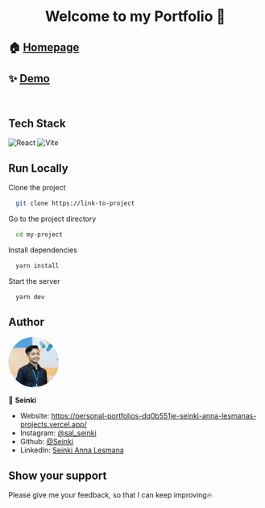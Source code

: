 <h1 align="center">Welcome to my Portfolio 👋</h1>

## 🏠 [Homepage](https://personal-portfolios-dq0b551je-seinki-anna-lesmanas-projects.vercel.app/)

## ✨ [Demo](https://personal-portfolios-dq0b551je-seinki-anna-lesmanas-projects.vercel.app/)

<br>

## Tech Stack

![React](https://img.shields.io/badge/react-%2320232a.svg?style=for-the-badge&logo=react&logoColor=%2361DAFB)
![Vite](https://img.shields.io/badge/vite-%23646CFF.svg?style=for-the-badge&logo=vite&logoColor=white)

## Run Locally

Clone the project

```bash
  git clone https://link-to-project
```

Go to the project directory

```bash
  cd my-project
```

Install dependencies

```bash
  yarn install
```

Start the server

```bash
  yarn dev
```

## Author

<a href = "https://github.com/Tanu-N-Prabhu/Python/graphs/contributors">
  <img src = "src\\assets\\avatar.jpg" style="border-radius: 50%; width: 100px; height: 100px;"/>
</a>

<br>

👤 **Seinki**

- Website: https://personal-portfolios-dq0b551je-seinki-anna-lesmanas-projects.vercel.app/
- Instagram: [@sal_seinki](https://www.instagram.com/sal_seinki/)
- Github: [@Seinki](https://github.com/Seinki)
- LinkedIn: [Seinki Anna Lesmana](https://www.linkedin.com/in/seinkiannalesmana/)

## Show your support

Please give me your feedback, so that I can keep improving🔥
